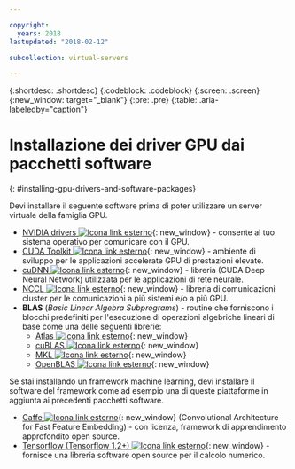 ```yaml
---

copyright:
  years: 2018
lastupdated: "2018-02-12"

subcollection: virtual-servers

---
```


{:shortdesc: .shortdesc}
{:codeblock: .codeblock}
{:screen: .screen}
{:new_window: target="_blank"}
{:pre: .pre}
{:table: .aria-labeledby="caption"}

# Installazione dei driver GPU dai pacchetti software
{: #installing-gpu-drivers-and-software-packages}

Devi installare il seguente software prima di poter utilizzare un server virtuale della famiglia GPU.
* [NVIDIA drivers ![Icona link esterno](../icons/launch-glyph.svg "Icona link esterno")](http://www.nvidia.com/drivers){: new_window} - consente al tuo sistema operativo per comunicare con il GPU.
* [CUDA Toolkit ![Icona link esterno](../icons/launch-glyph.svg "Icona link esterno")](https://docs.nvidia.com/cuda/){: new_window} - ambiente di sviluppo per le applicazioni accelerate GPU di prestazioni elevate.
* [cuDNN ![Icona link esterno](../icons/launch-glyph.svg "Icona link esterno")](https://developer.nvidia.com/cudnn){: new_window} - libreria (CUDA Deep Neural Network) utilizzata per le applicazioni di rete neurale.
* [NCCL ![Icona link esterno](../icons/launch-glyph.svg "Icona link esterno")](http://docs.nvidia.com/deeplearning/sdk/nccl-install-guide/index.html){: new_window} - libreria di comunicazioni cluster per le comunicazioni a più sistemi e/o a più GPU.
* **BLAS** (_Basic Linear Algebra Subprograms_) - routine che forniscono i blocchi predefiniti per l'esecuzione di operazioni algebriche lineari di base come una delle seguenti librerie:
  - [Atlas ![Icona link esterno](../icons/launch-glyph.svg "Icona link esterno")](http://math-atlas.sourceforge.net/atlas_install/){: new_window}
  - [cuBLAS ![Icona link esterno](../icons/launch-glyph.svg "Icona link esterno")](https://developer.nvidia.com/cublas){: new_window}
  - [MKL ![Icona link esterno](../icons/launch-glyph.svg "Icona link esterno")](https://software.intel.com/en-us/mkl-developer-reference-c-blas-and-sparse-blas-routines){: new_window}
  - [OpenBLAS ![Icona link esterno](../icons/launch-glyph.svg "Icona link esterno")](http://www.openblas.net/){: new_window}

Se stai installando un framework machine learning, devi installare il software del framework come ad esempio una di queste piattaforme in aggiunta ai precedenti pacchetti software.
* [Caffe ![Icona link esterno](../icons/launch-glyph.svg "Icona link esterno")](https://www.nvidia.com/en-us/data-center/gpu-accelerated-applications/caffe/){: new_window} (Convolutional Architecture for Fast Feature Embedding) - con licenza, framework di apprendimento approfondito open source.
* [Tensorflow (Tensorflow 1.2+) ![Icona link esterno](../icons/launch-glyph.svg "Icona link esterno")](https://www.tensorflow.org/install/){: new_window} - fornisce una libreria software open source per il calcolo numerico.
